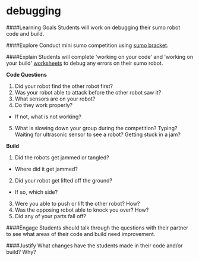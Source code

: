 # debugging

####Learning Goals
Students will work on debugging their sumo robot code and build.

####Explore
Conduct mini sumo competition using [sumo bracket](https://docs.google.com/spreadsheets/d/1t4xVEncsfBbq83fHIBoCOHBhVogN8YqMmNk5dEdyXPM/edit?usp=sharing). 

####Explain
Students will complete 'working on your code' and 'working on your build' [worksheets](https://docs.google.com/spreadsheets/d/1t4xVEncsfBbq83fHIBoCOHBhVogN8YqMmNk5dEdyXPM/edit?usp=sharing) to debug any errors on their sumo robot.

**Code Questions**

1. Did your robot find the other robot first?
2. Was your robot able to attack before the other robot saw it?
3. What sensors are on your robot? 
4. Do they work properly?
  + If not, what is not working?
5. What is slowing down your group during the competition? Typing? Waiting for ultrasonic sensor to see a robot? Getting stuck in a jam?  

**Build**

1. Did the robots get jammed or tangled?
  + Where did it get jammed? 
2. Did your robot get lifted off the ground?
  + If so, which side?
3. Were you able to push or lift the other robot? How?
4. Was the opposing robot able to knock you over? How?
5. Did any of your parts fall off?



####Engage
Students should talk through the questions with their partner to see what areas of their code and build need improvement.

####Justify
What changes have the students made in their code and/or build? Why? 
